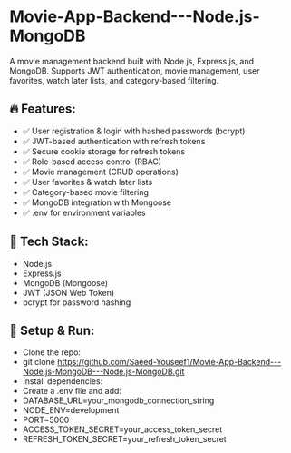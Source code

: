 # Movie-App-Backend---Node.js-MongoDB
A movie management backend built with Node.js, Express.js, and MongoDB. Supports JWT authentication, movie management, user favorites, watch later lists, and category-based filtering.


## 🔥 Features:
- ✅ User registration & login with hashed passwords (bcrypt)
- ✅ JWT-based authentication with refresh tokens
- ✅ Secure cookie storage for refresh tokens
- ✅ Role-based access control (RBAC)
- ✅ Movie management (CRUD operations)
- ✅ User favorites & watch later lists
- ✅ Category-based movie filtering
- ✅ MongoDB integration with Mongoose
- ✅ .env for environment variables

## 📌 Tech Stack:
- Node.js
- Express.js
- MongoDB (Mongoose)
- JWT (JSON Web Token)
- bcrypt for password hashing

## 🔗 Setup & Run:
- Clone the repo:
- git clone https://github.com/Saeed-Youseef1/Movie-App-Backend---Node.js-MongoDB---Node.js-MongoDB.git
- Install dependencies:
- Create a .env file and add:
- DATABASE_URL=your_mongodb_connection_string
- NODE_ENV=development
- PORT=5000
- ACCESS_TOKEN_SECRET=your_access_token_secret
- REFRESH_TOKEN_SECRET=your_refresh_token_secret
